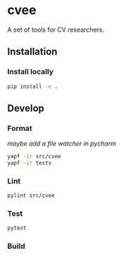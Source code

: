 # cvee

A set of tools for CV researchers.

## Installation

### Install locally

```bash
pip install -e .
```

## Develop

### Format

*maybe add a file watcher in pycharm*

```bash
yapf -ir src/cvee
yapf -ir tests
```

### Lint

```bash
pylint src/cvee
```

### Test

```bash
pytest
```

### Build

```bash

```
